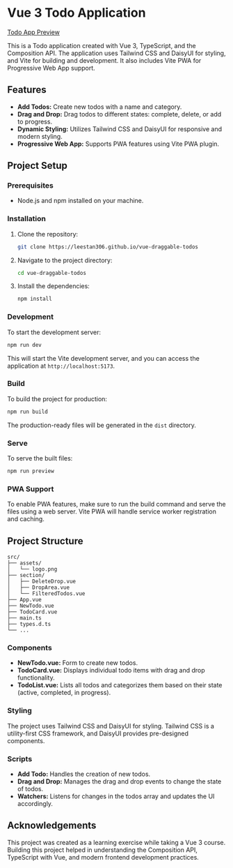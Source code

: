 # Vue 3 Todo Application

[Todo App Preview ](https://leestan306.github.io/vue-draggable-todos)

This is a Todo application created with Vue 3, TypeScript, and the Composition API. The application uses Tailwind CSS and DaisyUI for styling, and Vite for building and development. It also includes Vite PWA for Progressive Web App support.

## Features

- **Add Todos:** Create new todos with a name and category.
- **Drag and Drop:** Drag todos to different states: complete, delete, or add to progress.
- **Dynamic Styling:** Utilizes Tailwind CSS and DaisyUI for responsive and modern styling.
- **Progressive Web App:** Supports PWA features using Vite PWA plugin.

## Project Setup

### Prerequisites

- Node.js and npm installed on your machine.

### Installation

1. Clone the repository:

   ```bash
   git clone https://leestan306.github.io/vue-draggable-todos
   ```

2. Navigate to the project directory:

   ```bash
   cd vue-draggable-todos
   ```

3. Install the dependencies:

   ```bash
   npm install
   ```

### Development

To start the development server:

```bash
npm run dev
```

This will start the Vite development server, and you can access the application at `http://localhost:5173`.

### Build

To build the project for production:

```bash
npm run build
```

The production-ready files will be generated in the `dist` directory.

### Serve

To serve the built files:

```bash
npm run preview
```

### PWA Support

To enable PWA features, make sure to run the build command and serve the files using a web server. Vite PWA will handle service worker registration and caching.

## Project Structure

```
src/
├── assets/
│   └── logo.png
├── section/
│   ├── DeleteDrop.vue
│   ├── DropArea.vue
│   └── FilteredTodos.vue
├── App.vue
├── NewTodo.vue
├── TodoCard.vue
├── main.ts
├── types.d.ts
└── ...
```

### Components

- **NewTodo.vue:** Form to create new todos.
- **TodoCard.vue:** Displays individual todo items with drag and drop functionality.
- **TodoList.vue:** Lists all todos and categorizes them based on their state (active, completed, in progress).

### Styling

The project uses Tailwind CSS and DaisyUI for styling. Tailwind CSS is a utility-first CSS framework, and DaisyUI provides pre-designed components.

### Scripts

- **Add Todo:** Handles the creation of new todos.
- **Drag and Drop:** Manages the drag and drop events to change the state of todos.
- **Watchers:** Listens for changes in the todos array and updates the UI accordingly.

## Acknowledgements

This project was created as a learning exercise while taking a Vue 3 course. Building this project helped in understanding the Composition API, TypeScript with Vue, and modern frontend development practices.
